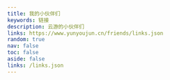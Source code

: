 ```yaml
---
title: 我的小伙伴们
keywords: 链接
description: 云游的小伙伴们
links: https://www.yunyoujun.cn/friends/links.json
random: true
nav: false
toc: false
aside: false
links: /links.json
---
```


<!-- <YunLinks :links="frontmatter.links" :random="frontmatter.random" /> -->


<YunLinks :links=frontmatter.links :random=frontmatter.random />
